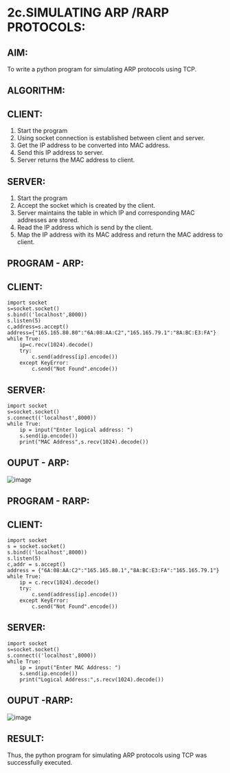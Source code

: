 # 2c.SIMULATING ARP /RARP PROTOCOLS:
## AIM:
To write a python program for simulating ARP protocols using TCP.
## ALGORITHM:
## CLIENT:
1. Start the program
2. Using socket connection is established between client and server.
3. Get the IP address to be converted into MAC address.
4. Send this IP address to server.
5. Server returns the MAC address to client.
## SERVER:
1. Start the program
2. Accept the socket which is created by the client.
3. Server maintains the table in which IP and corresponding MAC addresses are
stored.
4. Read the IP address which is send by the client.
5. Map the IP address with its MAC address and return the MAC address to client.

## PROGRAM - ARP:
## CLIENT:
```
import socket
s=socket.socket()
s.bind(('localhost',8000))
s.listen(5)
c,address=s.accept()
address={"165.165.80.80":"6A:08:AA:C2","165.165.79.1":"8A:BC:E3:FA"}
while True:
    ip=c.recv(1024).decode()
    try:
        c.send(address[ip].encode())
    except KeyError:
        c.send("Not Found".encode())
```
## SERVER:
```
import socket
s=socket.socket()
s.connect(('localhost',8000))
while True:
    ip = input("Enter logical address: ")
    s.send(ip.encode())
    print("MAC Address",s.recv(1024).decode())
```
## OUPUT - ARP:
![image](https://github.com/MANIKUMARDK/2c.ARP_RARP_PROTOCOLS/assets/147215581/bd45adfb-661f-4e6e-a9df-b8456f6e49c7)

## PROGRAM - RARP:
## CLIENT:
```
import socket
s = socket.socket()
s.bind(('localhost',8000))
s.listen(5)
c,addr = s.accept()
address = {"6A:08:AA:C2":"165.165.80.1","8A:BC:E3:FA":"165.165.79.1"}
while True:
    ip = c.recv(1024).decode()
    try:
        c.send(address[ip].encode())
    except KeyError:
        c.send("Not Found".encode())
```
## SERVER:
```
import socket
s=socket.socket()
s.connect(('localhost',8000))
while True:
    ip = input("Enter MAC Address: ")
    s.send(ip.encode())
    print("Logical Address:",s.recv(1024).decode())
```

## OUPUT -RARP:
![image](https://github.com/MANIKUMARDK/2c.ARP_RARP_PROTOCOLS/assets/147215581/ae808fde-f16d-4480-83e9-c6e5427ca56c)

## RESULT:
Thus, the python program for simulating ARP protocols using TCP was successfully 
executed.
